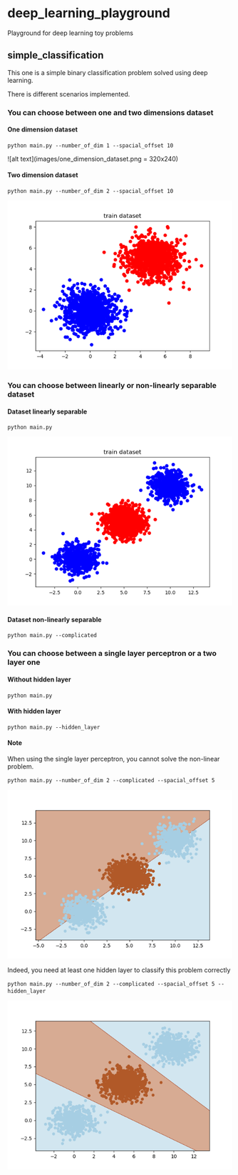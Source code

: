 # deep\_learning\_playground
 Playground for deep learning toy problems

## simple\_classification

This one is a simple binary classification problem solved using deep learning.

There is different scenarios implemented.

### You can choose between one and two dimensions dataset

#### One dimension dataset
```
python main.py --number_of_dim 1 --spacial_offset 10
```
![alt text](images/one_dimension_dataset.png = 320x240)

#### Two dimension dataset
```
python main.py --number_of_dim 2 --spacial_offset 10
```
![alt text](images/two_dimensions_dataset.png)

### You can choose between linearly or non-linearly separable dataset

#### Dataset linearly separable
```
python main.py
```
![alt text](images/complicated_dataset.png)

#### Dataset non-linearly separable
```
python main.py --complicated
```

### You can choose between a single layer perceptron or a two layer one

#### Without hidden layer
```
python main.py
```

#### With hidden layer
```
python main.py --hidden_layer
```

#### Note
When using the single layer perceptron, you cannot solve the non-linear problem.
```
python main.py --number_of_dim 2 --complicated --spacial_offset 5
```
![alt text](images/decision_boundary_simple_perceptron.png)

Indeed, you need at least one hidden layer to classify this problem correctly
```
python main.py --number_of_dim 2 --complicated --spacial_offset 5 --hidden_layer
```
![alt text](images/decision_boundary_multilayer_perceptron.png)

